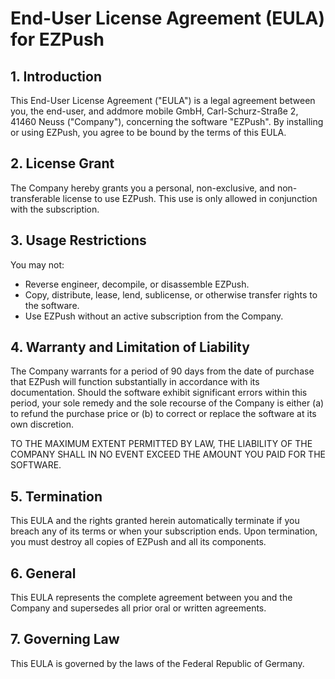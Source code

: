 # End-User License Agreement (EULA) for EZPush

## 1. Introduction

This End-User License Agreement ("EULA") is a legal agreement between you, the end-user, and addmore mobile GmbH, Carl-Schurz-Straße 2, 41460 Neuss ("Company"), concerning the software "EZPush". By installing or using EZPush, you agree to be bound by the terms of this EULA.

## 2. License Grant

The Company hereby grants you a personal, non-exclusive, and non-transferable license to use EZPush. This use is only allowed in conjunction with the subscription.

## 3. Usage Restrictions

You may not:

- Reverse engineer, decompile, or disassemble EZPush.
- Copy, distribute, lease, lend, sublicense, or otherwise transfer rights to the software.
- Use EZPush without an active subscription from the Company.

## 4. Warranty and Limitation of Liability

The Company warrants for a period of 90 days from the date of purchase that EZPush will function substantially in accordance with its documentation. Should the software exhibit significant errors within this period, your sole remedy and the sole recourse of the Company is either (a) to refund the purchase price or (b) to correct or replace the software at its own discretion.

TO THE MAXIMUM EXTENT PERMITTED BY LAW, THE LIABILITY OF THE COMPANY SHALL IN NO EVENT EXCEED THE AMOUNT YOU PAID FOR THE SOFTWARE.

## 5. Termination

This EULA and the rights granted herein automatically terminate if you breach any of its terms or when your subscription ends. Upon termination, you must destroy all copies of EZPush and all its components.

## 6. General

This EULA represents the complete agreement between you and the Company and supersedes all prior oral or written agreements.

## 7. Governing Law

This EULA is governed by the laws of the Federal Republic of Germany.

